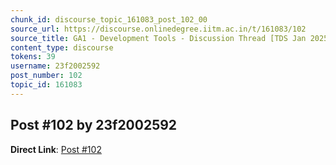 ```yaml
---
chunk_id: discourse_topic_161083_post_102_00
source_url: https://discourse.onlinedegree.iitm.ac.in/t/161083/102
source_title: GA1 - Development Tools - Discussion Thread [TDS Jan 2025]
content_type: discourse
tokens: 39
username: 23f2002592
post_number: 102
topic_id: 161083
---
```


## Post #102 by 23f2002592

**Direct Link**: [Post #102](https://discourse.onlinedegree.iitm.ac.in/t/161083/102)
